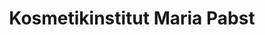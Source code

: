 ---
title: "Kosmetikinstitut Maria Pabst"
url: /obdach/kosmetikinstitut-maria-pabst/
shop: Kosmetik
---